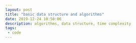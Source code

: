```yaml
---
layout: post
title: "basic data structure and algorithms"
date: 2019-12-24 10:50:06
description: algorithms, data structure, time complexity
tags: 
 - code
---
```


